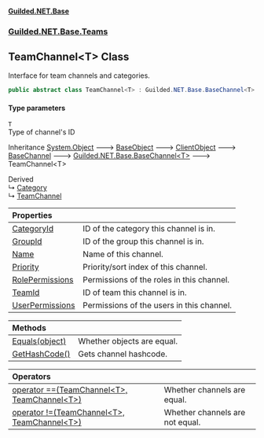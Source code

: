 
#### [Guilded.NET.Base](index 'index')
### [Guilded.NET.Base.Teams](index#Guilded_NET_Base_Teams 'Guilded.NET.Base.Teams')
## TeamChannel&lt;T&gt; Class
Interface for team channels and categories.  
```csharp
public abstract class TeamChannel<T> : Guilded.NET.Base.BaseChannel<T>
```

#### Type parameters
<a name='Guilded_NET_Base_Teams_TeamChannel_T__T'></a>
`T`  
Type of channel's ID
  

Inheritance [System.Object](https://docs.microsoft.com/en-us/dotnet/api/System.Object 'System.Object') &#129106; [BaseObject](BaseObject 'Guilded.NET.Base.BaseObject') &#129106; [ClientObject](ClientObject 'Guilded.NET.Base.ClientObject') &#129106; [BaseChannel](BaseChannel 'Guilded.NET.Base.BaseChannel') &#129106; [Guilded.NET.Base.BaseChannel&lt;](BaseChannel_T_ 'Guilded.NET.Base.BaseChannel&lt;T&gt;')[T](TeamChannel_T_#Guilded_NET_Base_Teams_TeamChannel_T__T 'Guilded.NET.Base.Teams.TeamChannel&lt;T&gt;.T')[&gt;](BaseChannel_T_ 'Guilded.NET.Base.BaseChannel&lt;T&gt;') &#129106; TeamChannel&lt;T&gt;  

Derived  
&#8627; [Category](Category 'Guilded.NET.Base.Teams.Category')  
&#8627; [TeamChannel](TeamChannel 'Guilded.NET.Base.Teams.TeamChannel')  

| Properties | |
| :--- | :--- |
| [CategoryId](TeamChannel_T__CategoryId 'Guilded.NET.Base.Teams.TeamChannel&lt;T&gt;.CategoryId') | ID of the category this channel is in.<br/> |
| [GroupId](TeamChannel_T__GroupId 'Guilded.NET.Base.Teams.TeamChannel&lt;T&gt;.GroupId') | ID of the group this channel is in.<br/> |
| [Name](TeamChannel_T__Name 'Guilded.NET.Base.Teams.TeamChannel&lt;T&gt;.Name') | Name of this channel.<br/> |
| [Priority](TeamChannel_T__Priority 'Guilded.NET.Base.Teams.TeamChannel&lt;T&gt;.Priority') | Priority/sort index of this channel.<br/> |
| [RolePermissions](TeamChannel_T__RolePermissions 'Guilded.NET.Base.Teams.TeamChannel&lt;T&gt;.RolePermissions') | Permissions of the roles in this channel.<br/> |
| [TeamId](TeamChannel_T__TeamId 'Guilded.NET.Base.Teams.TeamChannel&lt;T&gt;.TeamId') | ID of team this channel is in.<br/> |
| [UserPermissions](TeamChannel_T__UserPermissions 'Guilded.NET.Base.Teams.TeamChannel&lt;T&gt;.UserPermissions') | Permissions of the users in this channel.<br/> |

| Methods | |
| :--- | :--- |
| [Equals(object)](TeamChannel_T__Equals(object) 'Guilded.NET.Base.Teams.TeamChannel&lt;T&gt;.Equals(object)') | Whether objects are equal.<br/> |
| [GetHashCode()](TeamChannel_T__GetHashCode() 'Guilded.NET.Base.Teams.TeamChannel&lt;T&gt;.GetHashCode()') | Gets channel hashcode.<br/> |

| Operators | |
| :--- | :--- |
| [operator ==(TeamChannel&lt;T&gt;, TeamChannel&lt;T&gt;)](TeamChannel_T__operator(TeamChannel_T__TeamChannel_T_) 'Guilded.NET.Base.Teams.TeamChannel&lt;T&gt;.op_Equality(Guilded.NET.Base.Teams.TeamChannel&lt;T&gt;, Guilded.NET.Base.Teams.TeamChannel&lt;T&gt;)') | Whether channels are equal.<br/> |
| [operator !=(TeamChannel&lt;T&gt;, TeamChannel&lt;T&gt;)](TeamChannel_T__operator!(TeamChannel_T__TeamChannel_T_) 'Guilded.NET.Base.Teams.TeamChannel&lt;T&gt;.op_Inequality(Guilded.NET.Base.Teams.TeamChannel&lt;T&gt;, Guilded.NET.Base.Teams.TeamChannel&lt;T&gt;)') | Whether channels are not equal.<br/> |
